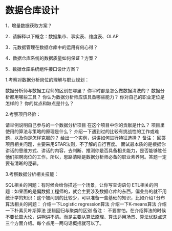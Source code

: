 


数据仓库设计
==========

1．增量数据获取方案？

2．请解释以下概念：数据集市、事实表、维度表、OLAP

3．元数据管理在数据仓库中的运用有何心得？

4．数据仓库系统的数据质量如何保证？方案？

5．数据仓库系统组件接口设计方案？

1.考察对数据分析岗位的理解与职业规划：



数据分析师与数据工程师的区别在哪里？
你平时都是怎么做数据清洗的？
数据分析都用哪些工具？
你认为数据分析师应该具备哪些能力？
你对自己的职业定位是怎样的？
你的优点和缺点是什么？

2.考察项目经验：

请举例说明自己参与的一个数据分析项目
在这个项目中你的贡献是什么？
项目里使用的算法与策略的原理是什么？
介绍一下遇到过的比较有挑战性的工作或难题，以及你是怎样克服的？
给出一个实例，讲讲如何进行特征选择？
备注： 
回答项目相关问题，主要采用STAR法则，不了解的自行百度。 
面试最本质的是根据你讲话的思维方式、讲话的内容，去判断、推测你是否具备相关能力，是否能够胜任他们招聘岗位的工作。所以，思路清晰是数据分析师必备的职业素养阿。答题一定要有清晰的逻辑。

3.考察数据分析相关技能：

SQL相关的问题：有时候会给你描述一个场景，让你写查询语句
ETL相关的问题：如果面的是偏数据工程师的，就会主要涉及数据仓库的东西，偏业务的就不用
统计学的知识：这个被问到的比较少，可以准备一些基础的知识，比如介绍T分布
算法相关的问题：
介绍一下Logistic regression算法
介绍一下K-means算法
介绍一下朴素贝叶斯算法
逻辑回归与聚类的区别
备注： 
不要害怕。在介绍算法的时候不要长篇大论，讲啊讲不清。而是主要从算法原理、算法适用场景、算法优缺点这三个方面介绍。每个点用一两句话概括就可以了。